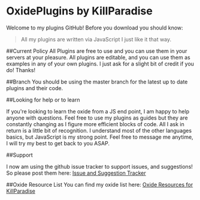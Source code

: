 # OxidePlugins by KillParadise
Welcome to my plugins GitHub! Before you download you should know:
>All my plugins are written via JavaScript
I just like it that way.

##Current Policy
All Plugins are free to use and you can use them in your servers at your pleasure. All plugins are editable, and you can use them as examples in any of your own plugins. I just ask for a slight bit of credit if you do! Thanks!

##Branch
You should be using the master branch for the latest up to date plugins and their code.

##Looking for help or to learn

If you're looking to learn the oxide from a JS end point, I am happy to help anyone with questions. Feel free to use my plugins as guides but they are constantly changing as I figure more efficient blocks of code. All I ask in return is a little bit of recognition. I understand most of the other languages basics, but JavaScript is my strong point. Feel free to message me anytime, I will try my best to get back to you ASAP.

##Support

I now am using the github issue tracker to support issues, and suggestions! So please post them here:
[Issue and Suggestion Tracker](https://github.com/dhershman1/OxidePlugins/issues "Tracker")

##Oxide Resource List
You can find my oxide list here: [Oxide Resources for KillParadise](http://forum.rustoxide.com/resources/authors/killparadise.49026/ "My Oxide Resources")

